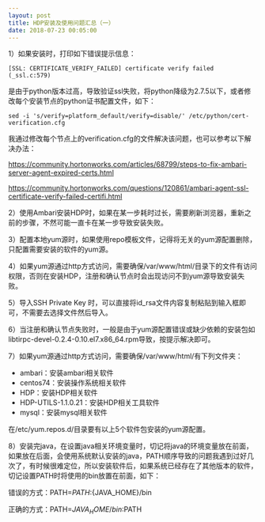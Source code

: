 ```yaml
---
layout: post
title: HDP安装及使用问题汇总（一）
date: 2018-07-23 00:05:00
---
```


1）如果安装时，打印如下错误提示信息：

```
[SSL: CERTIFICATE_VERIFY_FAILED] certificate verify failed (_ssl.c:579)
```

是由于python版本过高，导致验证ssl失败，将python降级为2.7.5以下，或者修改每个安装节点的python证书配置文件，如下：

```
sed -i 's/verify=platform_default/verify=disable/' /etc/python/cert-verification.cfg
```

我通过修改每个节点上的verification.cfg的文件解决该问题，也可以参考以下解决办法：

https://community.hortonworks.com/articles/68799/steps-to-fix-ambari-server-agent-expired-certs.html

https://community.hortonworks.com/questions/120861/ambari-agent-ssl-certificate-verify-failed-certifi.html

2）使用Ambari安装HDP时，如果在某一步耗时过长，需要刷新浏览器，重新之前的步骤，不然可能一直卡在某一步导致安装失败。

3）配置本地yum源时，如果使用repo模板文件，记得将无关的yum源配置删除，只配置需要安装的软件的yum源。

4）如果yum源通过http方式访问，需要确保/var/www/html/目录下的文件有访问权限，否则在安装HDP，注册和确认节点时会出现访问不到yum源导致安装失败。

5）导入SSH Private Key 时，可以直接将id_rsa文件内容复制粘贴到输入框即可，不需要去选择文件然后导入。

6）当注册和确认节点失败时，一般是由于yum源配置错误或缺少依赖的安装包如libtirpc-devel-0.2.4-0.10.el7.x86_64.rpm导致，按提示解决即可。

7）如果yum源通过http方式访问，需要确保/var/www/html/有下列文件夹：

- ambari：安装ambari相关软件
- centos74：安装操作系统相关软件
- HDP：安装HDP相关软件
- HDP-UTILS-1.1.0.21：安装HDP相关工具软件
- mysql：安装mysql相关软件

在/etc/yum.repos.d/目录要有以上5个软件包安装的yum源配置。

8）安装完java，在设置java相关环境变量时，切记将java的环境变量放在前面，如果放在后面，会使用系统默认安装的java，PATH顺序导致的问题我遇到过好几次了，有时候很难定位，所以安装软件后，如果系统已经存在了其他版本的软件，切记设置PATH时将使用的bin放置在前面，如下：

错误的方式：PATH=$PATH:${JAVA_HOME}/bin

正确的方式：PATH=${JAVA_HOME}/bin:$PATH
